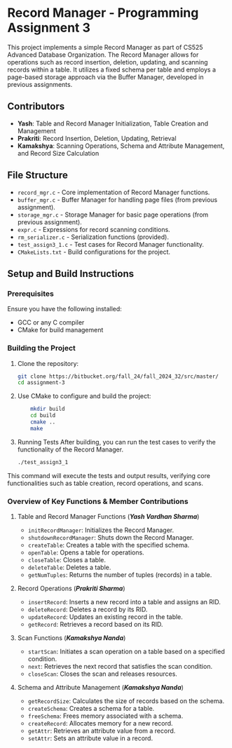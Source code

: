 # Record Manager - Programming Assignment 3

This project implements a simple Record Manager as part of CS525 Advanced Database Organization. The Record Manager allows for operations such as record insertion, deletion, updating, and scanning records within a table. It utilizes a fixed schema per table and employs a page-based storage approach via the Buffer Manager, developed in previous assignments.

## Contributors

- **Yash**: Table and Record Manager Initialization, Table Creation and Management
- **Prakriti**: Record Insertion, Deletion, Updating, Retrieval
- **Kamakshya**: Scanning Operations, Schema and Attribute Management, and Record Size Calculation

## File Structure

- `record_mgr.c` - Core implementation of Record Manager functions.
- `buffer_mgr.c` - Buffer Manager for handling page files (from previous assignment).
- `storage_mgr.c` - Storage Manager for basic page operations (from previous assignment).
- `expr.c` - Expressions for record scanning conditions.
- `rm_serializer.c` - Serialization functions (provided).
- `test_assign3_1.c` - Test cases for Record Manager functionality.
- `CMakeLists.txt` - Build configurations for the project.

## Setup and Build Instructions

### Prerequisites

Ensure you have the following installed:
- GCC or any C compiler
- CMake for build management

### Building the Project

1. Clone the repository:
   ```bash
   git clone https://bitbucket.org/fall_24/fall_2024_32/src/master/
   cd assignment-3
   ```
2. Use CMake to configure and build the project:
   ```bash
       mkdir build
       cd build
       cmake ..
       make
   ```
3. Running Tests
   After building, you can run the test cases to verify the functionality of the Record Manager.
   ```bash
   ./test_assign3_1
   ```

This command will execute the tests and output results, verifying core functionalities such as table creation, record operations, and scans.

### Overview of Key Functions & Member Contributions
1. Table and Record Manager Functions (_**Yash Vardhan Sharma**_)

   - `initRecordManager`: Initializes the Record Manager.
   - `shutdownRecordManager`: Shuts down the Record Manager.
   - `createTable`: Creates a table with the specified schema.
   - `openTable`: Opens a table for operations.
   - `closeTable`: Closes a table.
   - `deleteTable`: Deletes a table.
   - `getNumTuples`: Returns the number of tuples (records) in a table.


2. Record Operations (**_Prakriti Sharma_**)

   - `insertRecord`: Inserts a new record into a table and assigns an RID.
   - `deleteRecord`: Deletes a record by its RID.
   - `updateRecord`: Updates an existing record in the table.
   -  `getRecord`: Retrieves a record based on its RID.


3. Scan Functions (**_Kamakshya Nanda_**)

   - `startScan`: Initiates a scan operation on a table based on a specified condition.
   - `next`: Retrieves the next record that satisfies the scan condition.
   - `closeScan`: Closes the scan and releases resources.

 
4. Schema and Attribute Management (**_Kamakshya Nanda_**)

   - `getRecordSize`: Calculates the size of records based on the schema.
   - `createSchema`: Creates a schema for a table.
   - `freeSchema`: Frees memory associated with a schema.
   - `createRecord`: Allocates memory for a new record.
   - `getAttr`: Retrieves an attribute value from a record.
   - `setAttr`: Sets an attribute value in a record.